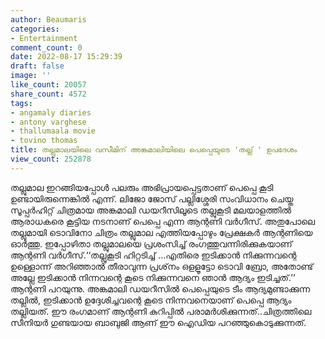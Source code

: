 ```yaml
---
author: Beaumaris
categories:
- Entertainment
comment_count: 0
date: 2022-08-17 15:29:39
draft: false
image: ''
like_count: 20057
share_count: 4572
tags:
- angamaly diaries
- antony varghese
- thallumaala movie
- tovino thomas
title: തല്ലുമാലയിലെ വസീമിന് അങ്കമാലിയിലെ പെപ്പെയുടെ 'തല്ല് ' ഉപദേശം
view_count: 252878
---
```


തല്ലുമാല ഇറങ്ങിയപ്പോൾ പലരും അഭിപ്രായപ്പെട്ടതാണ് പെപ്പെ കൂടി ഉണ്ടായിരുന്നെങ്കിൽ എന്ന്. ലിജോ ജോസ് പല്ലിശ്ശേരി സംവിധാനം ചെയ്ത സൂപ്പർഹിറ്റ് ചിത്രമായ അങ്കമാലി ഡയറീസിലൂടെ തല്ലുകൂടി മലയാളത്തിൽ ആരാധകരെ കൂട്ടിയ നടനാണ് പെപ്പെ എന്ന ആന്റണി വർഗീസ്. അതുപോലെ തല്ലുമായി ടൊവിനോ ചിത്രം തല്ലുമാല എത്തിയപ്പോഴും പ്രേക്ഷകർ ആന്റണിയെ ഓർത്തു. ഇപ്പോഴിതാ തല്ലുമാലയെ പ്രശംസിച്ച് രംഗത്തുവന്നിരിക്കുകയാണ് ആന്റണി വർഗീസ്.‘‘തല്ലുകൂടി ഹിറ്റടിച്ച് …എതിരെ ഇടിക്കാന്‍ നിക്കുന്നവന്റെ ഉള്ളൊന്ന് അറിഞ്ഞാല്‍ തീരാവുന്ന പ്രശ്‌നം ഒളളൂട്ടോ ടൊവി ബ്രോ, അതോണ്ട് അല്ലേ ഇടിക്കാന്‍ നിന്നവന്റെ കൂടെ നിക്കുന്നവനെ ഞാന്‍ ആദ്യം ഇടിച്ചത്.’’ ആന്റണി പറയുന്നു. അങ്കമാലി ഡയറീസില്‍ പെപ്പെയുടെ ടീം ആദ്യമുണ്ടാക്കുന്ന തല്ലില്‍, ഇടിക്കാന്‍ ഉദ്ദേശിച്ചവന്റെ കൂടെ നിന്നവനെയാണ് പെപ്പെ ആദ്യം തല്ലിയത്. ഈ രംഗമാണ് ആന്റണി കുറിപ്പില്‍ പരാമര്‍ശിക്കുന്നത്..ചിത്രത്തിലെ സീനിയർ ഗുണ്ടയായ ബാബുജി ആണ് ഈ ഐഡിയ പറഞ്ഞുകൊടുക്കുന്നത്.